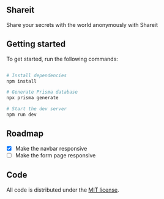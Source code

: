 ## Shareit
Share your secrets with the world anonymously with Shareit

## Getting started

To get started, run the following commands:

```bash

# Install dependencies
npm install

# Generate Prisma database
npx prisma generate

# Start the dev server
npm run dev

```

## Roadmap

- [x] Make the navbar responsive
- [ ] Make the form page responsive

## Code

All code is distributed under the [MIT license](LICENSE).  